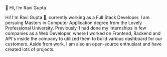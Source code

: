 👋 Hi, I’m Ravi Gupta


Hi! I'm Ravi Gupta 👋, currently working as a Full Stack Developer. I am persuing Masters in Computer Application degree from the Lovely Professional University. Previously, I had done my internships in few companies as a Web Developer, where I worked on Frontend, Backend and API's inside the company to utilized them to build various dashboard for our customers. Aside from work, I am also an open-source enthusiast and have created lots of projects.

